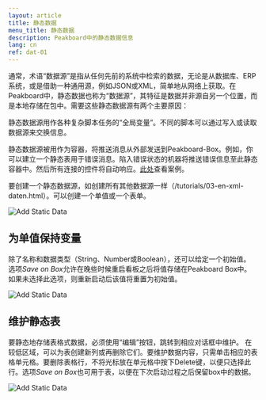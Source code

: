 ```yaml
---
layout: article
title: 静态数据
menu_title: 静态数据
description: Peakboard中的静态数据信息
lang: cn
ref: dat-01
---
```

通常，术语“数据源”是指从任何先前的系统中检索的数据，无论是从数据库、ERP系统，或是借助一种通用源，例如JSON或XML，简单地从网络上获取。在Peakboard中，静态数据也称为“数据源”，其特征是数据并非源自另一个位置，而是本地存储在包中。需要这些静态数据源有两个主要原因：

静态数据源用作各种复杂脚本任务的“全局变量”。不同的脚本可以通过写入或读取数据源来交换信息。

静态数据源被用作为容器，将推送消息从外部发送到Peakboard-Box。例如，你可以建立一个静态表用于错误消息。陷入错误状态的机器将推送错误信息至此静态容器中。然后所有连接的控件将自动响应。[此处](/misc/02-en-push-messages.html)查看案例。

要创建一个静态数据源，如创建所有其他数据源一样（/tutorials/03-en-xml-daten.html）。可以创建一个单值或一个表单。

![Add Static Data](/assets/images/data-sources/static-data/add-data-dialog.png)

## 为单值保持变量

除了名称和数据类型（String、Number或Boolean），还可以给定一个初始值。 选项*Save on Box*允许在晚些时候重启看板之后将值存储在Peakboard Box中。如果未选择此选项，则重新启动后该值将重置为初始值。

![Add Static Data](/assets/images/data-sources/static-data/static-single-variable.png)

## 维护静态表

要静态地存储表格式数据，必须使用“编辑”按钮，跳转到相应对话框中维护。 在较低区域，可以为表创建新列或再删除它们。要维护数据内容，只需单击相应的表格单元格。要删除表格行，不将光标放在单元格中按下Delete键，以便只选择此行。选项*Save on Box*也可用于表，以便在下次启动过程之后保留box中的数据。


![Add Static Data](/assets/images/data-sources/static-data/static-table-variable.png)